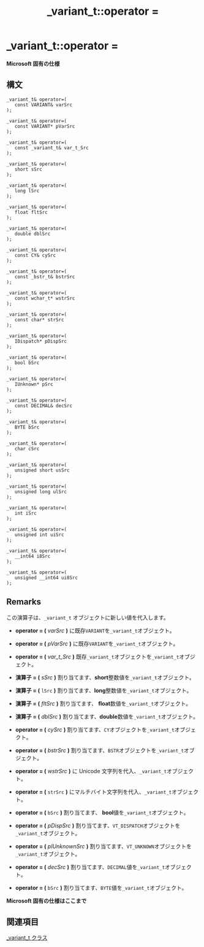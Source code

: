 ﻿---
title: _variant_t::operator =
ms.date: 11/04/2016
f1_keywords:
- _variant_t::operator=
helpviewer_keywords:
- operator= [C++], variant
- operator = [C++], variant
- = operator [C++], with specific Visual C++ objects
ms.assetid: 77622723-6e49-4dec-9e0f-fa74028f1a3c
ms.openlocfilehash: 6a8f31e8db6f5ca5a680dd47b5d5391c84ce5025
ms.sourcegitcommit: 0ab61bc3d2b6cfbd52a16c6ab2b97a8ea1864f12
ms.translationtype: MT
ms.contentlocale: ja-JP
ms.lasthandoff: 04/23/2019
ms.locfileid: "62403319"
---
# <a name="_variant_toperator-"></a>_variant_t::operator =

**Microsoft 固有の仕様**

## <a name="syntax"></a>構文

```
_variant_t& operator=(
   const VARIANT& varSrc
);

_variant_t& operator=(
   const VARIANT* pVarSrc
);

_variant_t& operator=(
   const _variant_t& var_t_Src
);

_variant_t& operator=(
   short sSrc
);

_variant_t& operator=(
   long lSrc
);

_variant_t& operator=(
   float fltSrc
);

_variant_t& operator=(
   double dblSrc
);

_variant_t& operator=(
   const CY& cySrc
);

_variant_t& operator=(
   const _bstr_t& bstrSrc
);

_variant_t& operator=(
   const wchar_t* wstrSrc
);

_variant_t& operator=(
   const char* strSrc
);

_variant_t& operator=(
   IDispatch* pDispSrc
);

_variant_t& operator=(
   bool bSrc
);

_variant_t& operator=(
   IUnknown* pSrc
);

_variant_t& operator=(
   const DECIMAL& decSrc
);

_variant_t& operator=(
   BYTE bSrc
);

_variant_t& operator=(
   char cSrc
);

_variant_t& operator=(
   unsigned short usSrc
);

_variant_t& operator=(
   unsigned long ulSrc
);

_variant_t& operator=(
   int iSrc
);

_variant_t& operator=(
   unsigned int uiSrc
);

_variant_t& operator=(
   __int64 i8Src
);

_variant_t& operator=(
   unsigned __int64 ui8Src
);
```

## <a name="remarks"></a>Remarks

この演算子は、`_variant_t` オブジェクトに新しい値を代入します。

- **operator = (** *varSrc* **)** に既存`VARIANT`を`_variant_t`オブジェクト。

- **operator = (** *pVarSrc* **)** に既存`VARIANT`を`_variant_t`オブジェクト。

- **operator = (** *var_t_Src* **)** 既存`_variant_t`オブジェクトを`_variant_t`オブジェクト。

- **演算子 = (** *sSrc* **)** 割り当てます、**short**整数値を`_variant_t`オブジェクト。

- **演算子 = (** `lSrc` **)** 割り当てます、**long**整数値を`_variant_t`オブジェクト。

- **演算子 = (** *fltSrc* **)** 割り当てます、 **float**数値を`_variant_t`オブジェクト。

- **演算子 = (** *dblSrc* **)** 割り当てます、**double**数値を`_variant_t`オブジェクト。

- **operator = (** *cySrc* **)** 割り当てます、`CY`オブジェクトを`_variant_t`オブジェクト。

- **operator = (** *bstrSrc* **)** 割り当てます、`BSTR`オブジェクトを`_variant_t`オブジェクト。

- **operator = (** *wstrSrc* **)** に Unicode 文字列を代入、`_variant_t`オブジェクト。

- **operator = (** `strSrc` **)** にマルチバイト文字列を代入、`_variant_t`オブジェクト。

- **operator = (** `bSrc` **)** 割り当てます、 **bool**値を`_variant_t`オブジェクト。

- **operator = (** *pDispSrc* **)** 割り当てます、`VT_DISPATCH`オブジェクトを`_variant_t`オブジェクト。

- **operator = (** *pIUnknownSrc* **)** 割り当てます、`VT_UNKNOWN`オブジェクトを`_variant_t`オブジェクト。

- **operator = (** *decSrc* **)** 割り当てます、`DECIMAL`値を`_variant_t`オブジェクト。

- **operator = (** `bSrc` **)** 割り当てます、`BYTE`値を`_variant_t`オブジェクト。

**Microsoft 固有の仕様はここまで**

## <a name="see-also"></a>関連項目

[_variant_t クラス](../cpp/variant-t-class.md)